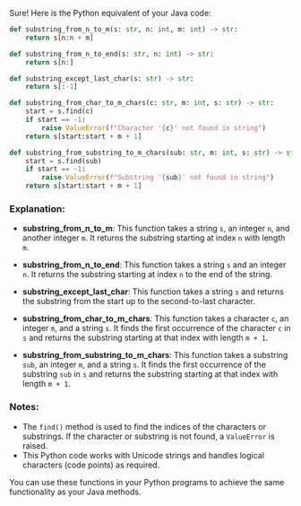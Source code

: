 Sure! Here is the Python equivalent of your Java code:

```python
def substring_from_n_to_m(s: str, n: int, m: int) -> str:
    return s[n:n + m]

def substring_from_n_to_end(s: str, n: int) -> str:
    return s[n:]

def substring_except_last_char(s: str) -> str:
    return s[:-1]

def substring_from_char_to_m_chars(c: str, m: int, s: str) -> str:
    start = s.find(c)
    if start == -1:
        raise ValueError(f"Character '{c}' not found in string")
    return s[start:start + m + 1]

def substring_from_substring_to_m_chars(sub: str, m: int, s: str) -> str:
    start = s.find(sub)
    if start == -1:
        raise ValueError(f"Substring '{sub}' not found in string")
    return s[start:start + m + 1]
```

### Explanation:

- **substring_from_n_to_m**: This function takes a string `s`, an integer `n`, and another integer `m`. It returns the substring starting at index `n` with length `m`.
  
- **substring_from_n_to_end**: This function takes a string `s` and an integer `n`. It returns the substring starting at index `n` to the end of the string.
  
- **substring_except_last_char**: This function takes a string `s` and returns the substring from the start up to the second-to-last character.
  
- **substring_from_char_to_m_chars**: This function takes a character `c`, an integer `m`, and a string `s`. It finds the first occurrence of the character `c` in `s` and returns the substring starting at that index with length `m + 1`.
  
- **substring_from_substring_to_m_chars**: This function takes a substring `sub`, an integer `m`, and a string `s`. It finds the first occurrence of the substring `sub` in `s` and returns the substring starting at that index with length `m + 1`.

### Notes:
- The `find()` method is used to find the indices of the characters or substrings. If the character or substring is not found, a `ValueError` is raised.
- This Python code works with Unicode strings and handles logical characters (code points) as required.

You can use these functions in your Python programs to achieve the same functionality as your Java methods.
